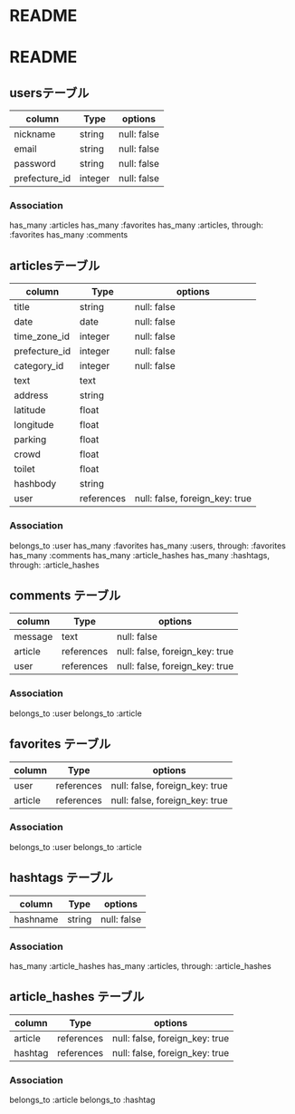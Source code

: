 # README

# README

##  usersテーブル

| column          | Type    | options     | 
| --------------- | ------  | ----------- |
| nickname        | string  | null: false |
| email           | string  | null: false |
| password        | string  | null: false |
| prefecture_id   | integer | null: false |

### Association
 has_many :articles
 has_many :favorites
 has_many :articles, through: :favorites
 has_many :comments


## articlesテーブル

| column        | Type       | options                        |
| ------------- | ---------- | ------------------------------ |
| title         | string     | null: false                    |
| date          | date       | null: false                    |
| time_zone_id  | integer    | null: false                    |
| prefecture_id | integer    | null: false                    |
| category_id   | integer    | null: false                    |
| text          | text       |                                |
| address       | string     |                                |
| latitude      | float      |                                |
| longitude     | float      |                                |
| parking       | float      |                                |
| crowd         | float      |                                |
| toilet        | float      |                                |
| hashbody      | string     |                                |
| user          | references | null: false, foreign_key: true |

### Association
 belongs_to :user
 has_many   :favorites
 has_many :users, through: :favorites
 has_many   :comments
 has_many   :article_hashes
 has_many   :hashtags, through: :article_hashes


  ## comments テーブル

| column  | Type       | options                        |
| ------- | ---------  | ------------------------------ |
| message | text       | null: false                    |
| article | references | null: false, foreign_key: true |
| user    | references | null: false, foreign_key: true |

### Association
 belongs_to :user
 belongs_to :article

   ## favorites テーブル

| column  | Type       | options                        |
| ------- | ---------  | ------------------------------ |
| user    | references | null: false, foreign_key: true |
| article | references | null: false, foreign_key: true |

### Association
 belongs_to :user
 belongs_to :article

## hashtags テーブル

| column   | Type   | options                        |
| -------- | ------ | ------------------------------ |
| hashname | string | null: false                    |

### Association
 has_many :article_hashes
 has_many :articles, through: :article_hashes

## article_hashes テーブル

| column  | Type       | options                        |
| ------- | ---------  | ------------------------------ |
| article | references | null: false, foreign_key: true |
| hashtag | references | null: false, foreign_key: true |

### Association
 belongs_to :article
 belongs_to :hashtag

